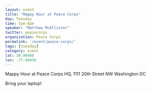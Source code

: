 ```yaml
---
layout: event
title: "Mappy Hour at Peace Corps"
day: Tuesday
time: 5pm-8pm
speaker: "Matthew McAllister"
twitter: peacecorps
organization: Peace Corps
permalink: '/event/peace-corps/'
tags: [tuesday]
category: event
lat: 38.90408
lon: -77.04450
---
```


Mappy Hour at Peace Corps HQ, 1111 20th Street NW Washington DC

Bring your laptop!
